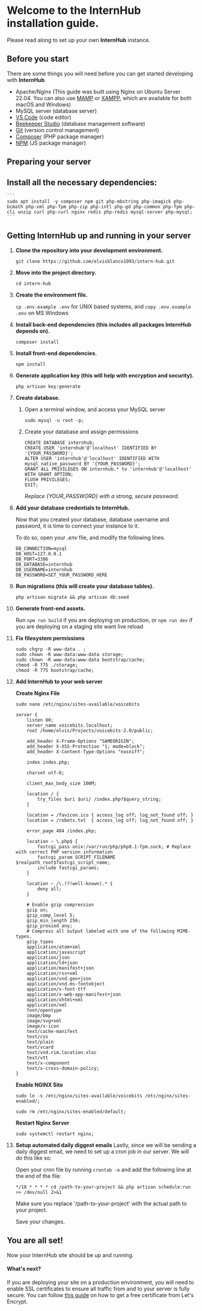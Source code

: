 # Welcome to the **InternHub** installation guide.

Please read along to set up your own **InternHub** instance.

## Before you start
There are some things you will need before you can get started developing with **InternHub**.

- Apache/Nginx (This guide was built using Nginx on Ubuntu Server 22.04. You can also use [MAMP][mamp] or [XAMPP][xampp], which are available for both macOS and Windows)
- MySQL server (database server)
- [VS Code][vscode] (code editor)
- [Beekeeper Studio][beekeeper] (database management software)
- [Git][git] (version control management)
- [Composer][composer] (PHP package manager)
- [NPM][npm] (JS package manager)

[beekeeper]: https://www.beekeeperstudio.io/get
[vscode]: https://code.visualstudio.com/Download
[git]: https://git-scm.com/downloads
[composer]: https://getcomposer.org/download/
[npm]: https://nodejs.org/en/
[mamp]: https://www.mamp.info
[xampp]: https://www.apachefriends.org/

## Preparing your server

## Install all the necessary dependencies:

    ```
    sudo apt install -y composer npm git php-mbstring php-imagick php-bcmath php-xml php-fpm php-zip php-intl php-gd php-common php-fpm php-cli unzip curl php-curl nginx redis php-redis mysql-server php-mysql;
    ```

## Getting **InternHub** up and running in your server

1. **Clone the repository into your development environment.**

    ```git clone https://github.com/elvisblanco1993/intern-hub.git```

2. **Move into the project directory.**

    ```cd intern-hub```

3. **Create the environment file.**

    ```cp .env.example .env``` for UNIX based systems, and ```copy .env.example .env``` on MS Windows

4. **Install back-end dependencies (this includes all packages InternHub depends on).**

    ```composer install```

5. **Install front-end dependencies.**

    ```npm install```

6. **Generate application key (this will help with encryption and security).**

    ```php artisan key:generate```

7. **Create database.**

    1. Open a terminal window, and access your MySQL server

        ```sudo mysql -u root -p;```

    2. Create your database and assign permissions

        ```
        CREATE DATABASE internhub;
        CREATE USER 'internhub'@'localhost' IDENTIFIED BY '{YOUR_PASSWORD}';
        ALTER USER 'internhub'@'localhost' IDENTIFIED WITH mysql_native_password BY '{YOUR_PASSWORD}';
        GRANT ALL PRIVILEGES ON internhub.* to 'internhub'@'localhost' WITH GRANT OPTION;
        FLUSH PRIVILEGES;
        EXIT;
        ```
        *Replace {YOUR_PASSWORD} with a strong, secure password.*

 8. **Add your database credentials to InternHub.**

    Now that you created your database, database username and password, it is time to connect your instance to it.

    To do so, open your *.env* file, and modify the following lines.

    ```
    DB_CONNECTION=mysql
    DB_HOST=127.0.0.1
    DB_PORT=3306
    DB_DATABASE=internhub
    DB_USERNAME=internhub
    DB_PASSWORD=SET_YOUR_PASSWORD_HERE
    ```
9. **Run migrations (this will create your database tables).**

    ```php artisan migrate && php artisan db:seed```
    
10. **Generate front-end assets.**

    Run ```npm run build``` if you are deploying on production, or ```npm run dev``` if you are deploying on a staging site want live reload

11. **Fix filesystem permissions**
    ```
    sudo chgrp -R www-data . ;
    sudo chown -R www-data:www-data storage;
    sudo chown -R www-data:www-data bootstrap/cache;
    chmod -R 775 ./storage;
    chmod -R 775 bootstrap/cache;
    ```

12. **Add InternHub to your web server**
    
    **Create Nginx File**
    
    ```sudo nano /etc/nginx/sites-available/voicebits```
    
    ```
    server {
        listen 80;
        server_name voicebits.localhost;
        root /home/elvis/Projects/voicebits-2.0/public;

        add_header X-Frame-Options "SAMEORIGIN";
        add_header X-XSS-Protection "1; mode=block";
        add_header X-Content-Type-Options "nosniff";

        index index.php;

        charset utf-8;

        client_max_body_size 100M;

        location / {
            try_files $uri $uri/ /index.php?$query_string;
        }

        location = /favicon.ico { access_log off; log_not_found off; }
        location = /robots.txt  { access_log off; log_not_found off; }

        error_page 404 /index.php;

        location ~ \.php$ {
            fastcgi_pass unix:/var/run/php/php8.1-fpm.sock; # Replace with correct PHP version information
            fastcgi_param SCRIPT_FILENAME $realpath_root$fastcgi_script_name;
            include fastcgi_params;
        }

        location ~ /\.(?!well-known).* {
            deny all;
        }

        # Enable gzip compression
        gzip on;
        gzip_comp_level 5;
        gzip_min_length 256;
        gzip_proxied any;
        # Compress all output labeled with one of the following MIME-types.
        gzip_types
        application/atom+xml
        application/javascript
        application/json
        application/ld+json
        application/manifest+json
        application/rss+xml
        application/vnd.geo+json
        application/vnd.ms-fontobject
        application/x-font-ttf
        application/x-web-app-manifest+json
        application/xhtml+xml
        application/xml
        font/opentype
        image/bmp
        image/svg+xml
        image/x-icon
        text/cache-manifest
        text/css
        text/plain
        text/vcard
        text/vnd.rim.location.xloc
        text/vtt
        text/x-component
        text/x-cross-domain-policy;
    }
    ```

    **Enable NGINX Site**

    ```sudo ln -s /etc/nginx/sites-available/voicebits /etc/nginx/sites-enabled/;```

    ```sudo rm /etc/nginx/sites-enabled/default;```

    **Restart Nginx Server**
    
    ```sudo systemctl restart nginx;```

13. **Setup automated daily diggest emails**
    Lastly, since we will be sending a daily diggest email, we need to set up a cron job in our server. We will do this like so:
    
    Open your cron file by running ```crontab -e``` and add the following line at the end of the file:
    
    ```*/10 * * * * cd /path-to-your-project && php artisan schedule:run >> /dev/null 2>&1```

    Make sure you replace '/path-to-your-project' with the actual path to your project.
    
    Save your changes.

## You are all set!

Now your InternHub site should be up and running.

#### What's next?

If you are deploying your site on a production environment, you will need to enable SSL certificates to ensure all traffic from and to your server is fully secure. You can follow [this guide][letsencryptguide] on how to get a free certificate from Let's Encrypt.

[letsencryptguide]: https://www.digitalocean.com/community/tutorials/how-to-secure-nginx-with-let-s-encrypt-on-ubuntu-22-04

